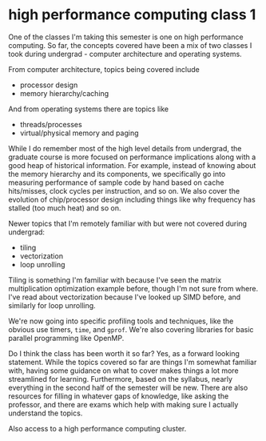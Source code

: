 # high performance computing class 1

One of the classes I'm taking this semester is one on high performance
computing. So far, the concepts covered have been a mix of two classes I took
during undergrad - computer architecture and operating systems.

From computer architecture, topics being covered include

- processor design
- memory hierarchy/caching

And from operating systems there are topics like

- threads/processes
- virtual/physical memory and paging

While I do remember most of the high level details from undergrad, the graduate
course is more focused on performance implications along with a good heap of
historical information. For example, instead of knowing about the memory
hierarchy and its components, we specifically go into measuring performance of
sample code by hand based on cache hits/misses, clock cycles per instruction,
and so on. We also cover the evolution of chip/processor design including things
like why frequency has stalled (too much heat) and so on.

Newer topics that I'm remotely familiar with but were not covered during
undergrad:

- tiling
- vectorization
- loop unrolling

Tiling is something I'm familiar with because I've seen the matrix
multiplication optimization example before, though I'm not sure from where. I've
read about vectorization because I've looked up SIMD before, and similarly for
loop unrolling.

We're now going into specific profiling tools and techniques, like the obvious
use timers, `time`, and `gprof`. We're also covering libraries for basic
parallel programming like OpenMP.

Do I think the class has been worth it so far? Yes, as a forward looking
statement. While the topics covered so far are things I'm somewhat familiar
with, having some guidance on what to cover makes things a lot more streamlined
for learning. Furthermore, based on the syllabus, nearly everything in the
second half of the semester will be new. There are also resources for filling in
whatever gaps of knowledge, like asking the professor, and there are exams which
help with making sure I actually understand the topics.

Also access to a high performance computing cluster.
